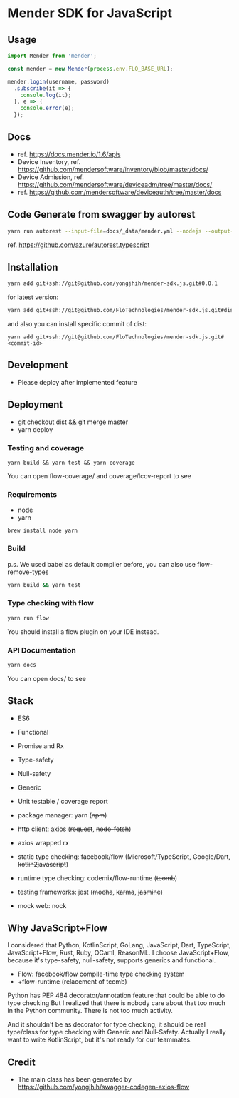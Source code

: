 # Mender SDK for JavaScript

## Usage


```js
import Mender from 'mender';

const mender = new Mender(process.env.FLO_BASE_URL);

mender.login(username, password)
  .subscribe(it => {
    console.log(it);
  }, e => {
    console.error(e);
  });
```

## Docs

* ref. https://docs.mender.io/1.6/apis
* Device Inventory, ref. https://github.com/mendersoftware/inventory/blob/master/docs/
* Device Admission, ref. https://github.com/mendersoftware/deviceadm/tree/master/docs/
* ref. https://github.com/mendersoftware/deviceauth/tree/master/docs

## Code Generate from swagger by autorest


```sh
yarn run autorest --input-file=docs/_data/mender.yml --nodejs --output-folder=autorest
```

ref. https://github.com/azure/autorest.typescript

## Installation

```sh
yarn add git+ssh://git@github.com/yongjhih/mender-sdk.js.git#0.0.1
```

for latest version:

```sh
yarn add git+ssh://git@github.com/FloTechnologies/mender-sdk.js.git#dist
```

and also you can install specific commit of dist:

```
yarn add git+ssh://git@github.com/FloTechnologies/mender-sdk.js.git#<commit-id>
```


## Development

* Please deploy after implemented feature

## Deployment

* git checkout dist && git merge master
* yarn deploy

### Testing and coverage

```
yarn build && yarn test && yarn coverage
```

You can open flow-coverage/ and coverage/lcov-report to see

### Requirements

* node
* yarn

```
brew install node yarn
```

### Build

p.s. We used babel as default compiler before, you can also use flow-remove-types

```sh
yarn build && yarn test
```

### Type checking with flow

```sh
yarn run flow
```

You should install a flow plugin on your IDE instead.

### API Documentation

```sh
yarn docs
```

You can open docs/ to see

## Stack

* ES6
* Functional
* Promise and Rx

* Type-safety
* Null-safety
* Generic
* Unit testable / coverage report

* package manager: yarn (~~npm~~)
* http client: axios (~~request~~, ~~node-fetch~~)
* axios wrapped rx
* static type checking: facebook/flow (~~Microsoft/TypeScript~~, ~~Google/Dart~~, ~~kotlin2javascript~~)
* runtime type checking: codemix/flow-runtime (~~tcomb~~)
* testing frameworks: jest (~~mocha~~, ~~karma~~, ~~jasmine~~)
* mock web: nock

## Why JavaScript+Flow

I considered that Python, KotlinScript, GoLang, JavaScript, Dart, TypeScript, JavaScript+Flow, Rust, Ruby, OCaml, ReasonML.
I choose JavaScript+Flow, because it's type-safety, null-safety, supports generics and functional.

* Flow: facebook/flow compile-time type checking system
* +flow-runtime (relacement of ~~tcomb~~)

Python has PEP 484 decorator/annotation feature that could be able to do type checking
But I realized that there is nobody care about that too much in the Python community.
There is not too much activity.

And it shouldn't be as decorator for type checking, it should be real type/class for type checking with Generic and Null-Safety.
Actually I really want to write KotlinScript, but it's not ready for our teammates.

## Credit

* The main class has been generated by https://github.com/yongjhih/swagger-codegen-axios-flow
